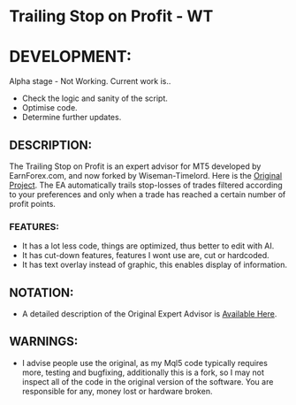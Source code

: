 # Trailing Stop on Profit - WT

# DEVELOPMENT:
Alpha stage - Not Working. Current work is..
- Check the logic and sanity of the script.
- Optimise code.
- Determine further updates.

## DESCRIPTION:
The Trailing Stop on Profit is an expert advisor for MT5 developed by EarnForex.com, and now forked by Wiseman-Timelord. Here is the [Original Project](https://github.com/EarnForex/Trailing-Stop-on-Profit). The EA automatically trails stop-losses of trades filtered according to your preferences and only when a trade has reached a certain number of profit points.

### FEATURES:
- It has a lot less code, things are optimized, thus better to edit with AI.
- It has cut-down features, features I wont use are, cut or hardcoded.
- It has text overlay instead of graphic, this enables display of information.

## NOTATION:
- A detailed description of the Original Expert Advisor is [Available Here](https://www.earnforex.com/metatrader-expert-advisors/Trailing-Stop-on-Profit/).

## WARNINGS:
- I advise people use the original, as my Mql5 code typically requires more, testing and bugfixing, additionally this is a fork, so I may not inspect all of the code in the original version of the software. You are responsible for any, money lost or hardware broken.

